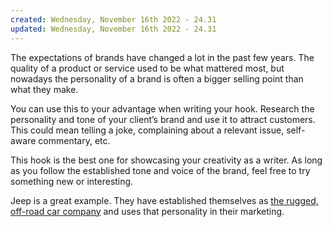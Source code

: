 ```yaml
---
created: Wednesday, November 16th 2022 - 24.31
updated: Wednesday, November 16th 2022 - 24.31
---
```

The expectations of brands have changed a lot in the past few years. The quality of a product or service used to be what mattered most, but nowadays the personality of a brand is often a bigger selling point than what they make.

You can use this to your advantage when writing your hook. Research the personality and tone of your client’s brand and use it to attract customers. This could mean telling a joke, complaining about a relevant issue, self-aware commentary, etc.

This hook is the best one for showcasing your creativity as a writer. As long as you follow the established tone and voice of the brand, feel free to try something new or interesting.

Jeep is a great example. They have established themselves as [the rugged, off-road car company](https://twitter.com/Jeep/status/1398263142963089412) and uses that personality in their marketing.